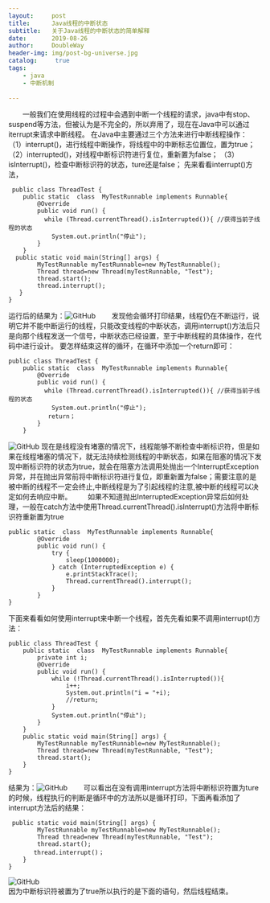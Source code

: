 ```yaml
---
layout:     post
title:      Java线程的中断状态
subtitle:   关于Java线程的中断状态的简单解释
date:       2019-08-26
author:     DoubleWay
header-img: img/post-bg-universe.jpg
catalog: 	 true
tags:
    - java
    - 中断机制
    
---
```


&emsp;&emsp;一般我们在使用线程的过程中会遇到中断一个线程的请求，java中有stop、suspend等方法，但被认为是不完全的，所以弃用了，现在在Java中可以通过iterrupt来请求中断线程。
在Java中主要通过三个方法来进行中断线程操作：
（1）interrupt()，进行线程中断操作，将线程中的中断标志位置位，置为true；
（2）interrupted()，对线程中断标识符进行复位，重新置为false；
（3）isInterrupt()，检查中断标识符的状态，ture还是false；
先来看看interrupt()方法，
```````
 public class ThreadTest {
    public static  class  MyTestRunnable implements Runnable{
        @Override
        public void run() {
          while (Thread.currentThread().isInterrupted()){ //获得当前子线程的状态
            System.out.println("停止");
        }
    }
  public static void main(String[] args) {
        MyTestRunnable myTestRunnable=new MyTestRunnable();
        Thread thread=new Thread(myTestRunnable, "Test");
        thread.start();
        thread.interrupt();
   }
}
````````
运行后的结果为：![GitHub](https://raw.githubusercontent.com/DoubleWay/DoubleWay.github.io/master/img/2819-08-26/2019-08-26-1.1.png)
&emsp;&emsp;发现他会循环打印结果，线程仍在不断运行，说明它并不能中断运行的线程，只能改变线程的中断状态，调用interrupt()方法后只是向那个线程发送一个信号，中断状态已经设置，至于中断线程的具体操作，在代码中进行设计。
要怎样结束这样的循环，在循环中添加一个return即可：
```
public class ThreadTest {
    public static  class  MyTestRunnable implements Runnable{
        @Override
        public void run() {
          while (Thread.currentThread().isInterrupted()){ //获得当前子线程的状态
            System.out.println("停止");
           return；
        }
    }
```
![GitHub](https://raw.githubusercontent.com/DoubleWay/DoubleWay.github.io/master/img/2819-08-26/2019-08-26-1.2.png)
现在是线程没有堵塞的情况下，线程能够不断检查中断标识符，但是如果在线程堵塞的情况下，就无法持续检测线程的中断状态，如果在阻塞的情况下发现中断标识符的状态为true，就会在阻塞方法调用处抛出一个InterruptException异常，并在抛出异常前将中断标识符进行复位，即重新置为false；需要注意的是被中断的线程不一定会终止,中断线程是为了引起线程的注意,被中断的线程可以决定如何去响应中断。
&emsp;&emsp;如果不知道抛出InterruptedException异常后如何处理，一般在catch方法中使用Thread.currentThread().isInterrupt()方法将中断标识符重新置为true
```
public static  class  MyTestRunnable implements Runnable{
        @Override
        public void run() {
            try {
                sleep(1000000);
            } catch (InterruptedException e) {
                e.printStackTrace();
                Thread.currentThread().interrupt();
            }
        }
}
```
下面来看看如何使用interrupt来中断一个线程，首先先看如果不调用interrupt()方法：
```
public class ThreadTest {
    public static  class  MyTestRunnable implements Runnable{
        private int i;
        @Override
        public void run() {
            while (!Thread.currentThread().isInterrupted()){
                i++;
                System.out.println("i = "+i);
                //return;
            }
            System.out.println("停止");
        }
    }
    public static void main(String[] args) {
        MyTestRunnable myTestRunnable=new MyTestRunnable();
        Thread thread=new Thread(myTestRunnable, "Test");
        thread.start();
    }
}
```
结果为：![GitHub](https://raw.githubusercontent.com/DoubleWay/DoubleWay.github.io/master/img/2819-08-26/2019-08-26-1.3.png)
&emsp;&emsp;可以看出在没有调用interrupt方法将中断标识符置为ture的时候，线程执行的判断是循环中的方法所以是循环打印，下面再看添加了interrupt方法后的结果：
```
 public static void main(String[] args) {
        MyTestRunnable myTestRunnable=new MyTestRunnable();
        Thread thread=new Thread(myTestRunnable, "Test");
        thread.start();
       thread.interrupt()；
    }
}
```
![GitHub](https://raw.githubusercontent.com/DoubleWay/DoubleWay.github.io/master/img/2819-08-26/2019-08-26-1.4.png)  
因为中断标识符被置为了true所以执行的是下面的语句，然后线程结束。
